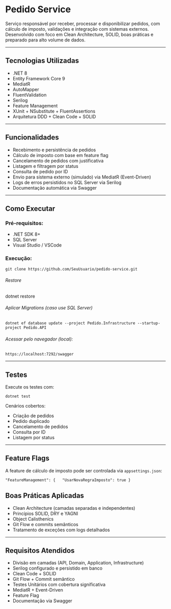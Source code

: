 # Pedido Service

Serviço responsável por receber, processar e disponibilizar pedidos, com cálculo de imposto, validações e integração com sistemas externos. Desenvolvido com foco em Clean Architecture, SOLID, boas práticas e preparado para alto volume de dados.

---

## Tecnologias Utilizadas

* .NET 8
* Entity Framework Core 9
* MediatR
* AutoMapper
* FluentValidation
* Serilog
* Feature Management
* XUnit + NSubstitute + FluentAssertions
* Arquitetura DDD + Clean Code + SOLID

---

## Funcionalidades

* Recebimento e persistência de pedidos
* Cálculo de imposto com base em feature flag
* Cancelamento de pedidos com justificativa
* Listagem e filtragem por status
* Consulta de pedido por ID
* Envio para sistema externo (simulado) via MediatR (Event-Driven)
* Logs de erros persistidos no SQL Server via Serilog
* Documentação automática via Swagger

---

## Como Executar

### Pré-requisitos:

* .NET SDK 8+
* SQL Server
* Visual Studio / VSCode

### Execução:

`git clone https://github.com/SeuUsuario/pedido-service.git`

###### Restore

dotnet restore

###### Aplicar Migrations (caso use SQL Server)

`dotnet ef database update --project Pedido.Infrastructure --startup-project Pedido.API`

###### Acessar pelo navegador (local):

`https://localhost:7292/swagger`

---

## Testes

Execute os testes com:

`dotnet test`

Cenários cobertos:

* Criação de pedidos
* Pedido duplicado
* Cancelamento de pedidos
* Consulta por ID
* Listagem por status

---

## Feature Flags

A feature de cálculo de imposto pode ser controlada via `appsettings.json`:

`"FeatureManagement": {   "UsarNovaRegraImposto": true }`

## Boas Práticas Aplicadas

* Clean Architecture (camadas separadas e independentes)
* Princípios SOLID, DRY e YAGNI
* Object Calisthenics
* Git Flow e commits semânticos
* Tratamento de exceções com logs detalhados

---

## Requisitos Atendidos

* Divisão em camadas (API, Domain, Application, Infrastructure)
* Serilog configurado e persistido em banco
* Clean Code + SOLID
* Git Flow + Commit semântico
* Testes Unitários com cobertura significativa
* MediatR + Event-Driven
* Feature Flag
* Documentação via Swagger
